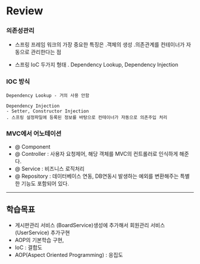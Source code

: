 # Review

### 의존성관리
- 스프링 프레임 워크의 가장 중요한 특징은 .객체의 생성 .의존관계를 컨테이너가 자동으로 관리한다는 점

- 스프링 IoC 두가지 형태 . Dependency Lookup, Dependency Injection

### IOC 방식
```
Dependency Lookup - 거의 사용 안함

Dependency Injection
- Setter, Constructor Injection
. 스프링 설정파일에 등록된 정보를 바탕으로 컨테이너가 자동으로 의존주입 처리
```

### MVC에서 어노테이션
- @ Component
- @ Controller : 사용자 요청제어, 해당 객체를 MVC의 컨트롤러로 인식하게 해준다.
- @ Service : 비즈니스 로직처리
- @ Repository : 데이터베이스 연동, DB연동시 발생하는 예외를 변환해주는 특별한 기능도 포함되어 있다.

-----------------------------------------------------

## 학습목표
- 게시판관리 서비스 (BoardService)생성에 추가해서 회원관리 서비스(UserService) 추가구현
- AOP의 기본학습 구현, 
- IoC : 결합도 
- AOP(Aspect Oriented Programming) : 응집도
